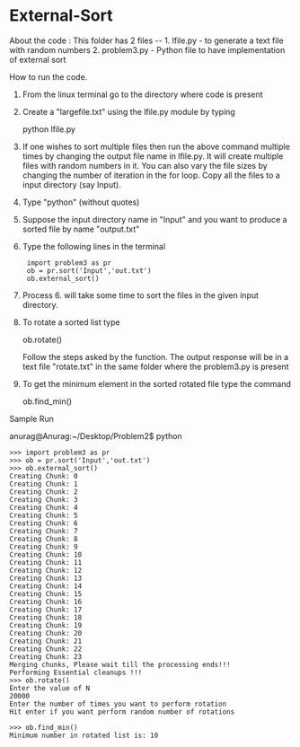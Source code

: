 External-Sort
=============

About the code : This folder has 2 files --
		 1. lfile.py - to generate a text file with random numbers
		 2. problem3.py - Python file to have implementation of external sort


How to run the code. 
1. From the linux terminal go to the directory where code is present

2. Create a "largefile.txt" using the lfile.py module by typing 

	python lfile.py

3. If one wishes to sort multiple files then run the above command multiple times
   by changing the output file name in lfile.py. It will create multiple files with 
   random numbers in it. You can also vary the file sizes by changing the number of 
   iteration in the for loop. Copy all the files to a input directory (say Input). 

4. Type "python" (without quotes)

5. Suppose the input directory name in "Input" and you want to produce a sorted file by
   name "output.txt"

6. Type the following lines in the terminal

		import problem3 as pr
		ob = pr.sort('Input','out.txt')
		ob.external_sort()

7. Process 6. will take some time to sort the files in the given input directory.
8. To rotate a sorted list type
	
	ob.rotate()
   
   Follow the steps asked by the function. The output response will be in a text file
   "rotate.txt" in the same folder where the problem3.py is present
9. To get the minimum element in the sorted rotated file type the command

	ob.find_min()

Sample Run

anurag@Anurag:~/Desktop/Problem2$ python

	>>> import problem3 as pr
	>>> ob = pr.sort('Input','out.txt')
	>>> ob.external_sort()
	Creating Chunk: 0
	Creating Chunk: 1
	Creating Chunk: 2
	Creating Chunk: 3
	Creating Chunk: 4
	Creating Chunk: 5
	Creating Chunk: 6
	Creating Chunk: 7
	Creating Chunk: 8
	Creating Chunk: 9
	Creating Chunk: 10
	Creating Chunk: 11
	Creating Chunk: 12
	Creating Chunk: 13
	Creating Chunk: 14
	Creating Chunk: 15
	Creating Chunk: 16
	Creating Chunk: 17
	Creating Chunk: 18
	Creating Chunk: 19
	Creating Chunk: 20
	Creating Chunk: 21
	Creating Chunk: 22
	Creating Chunk: 23
	Merging chunks, Please wait till the processing ends!!!
	Performing Essential cleanups !!!
	>>> ob.rotate()
	Enter the value of N
	20000
	Enter the number of times you want to perform rotation
	Hit enter if you want perform random number of rotations
	
	>>> ob.find_min()
	Minimum number in rotated list is: 10

